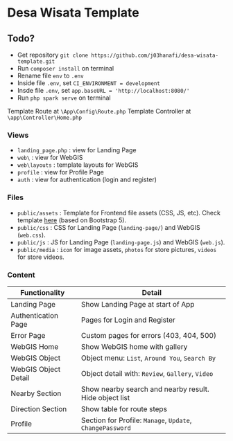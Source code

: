 # Desa Wisata Template

## Todo?

- Get repository `git clone https://github.com/j03hanafi/desa-wisata-template.git`
- Run `composer install` on terminal
- Rename file `env` to `.env`
- Inside file `.env`, set `CI_ENVIRONMENT = development`
- Insde file `.env`, set `app.baseURL = 'http://localhost:8080/'`
- Run `php spark serve` on terminal

Template Route at `\App\Config\Route.php`
Template Controller at `\app\Controller\Home.php`

### Views
- `landing_page.php` : view for Landing Page
- `web\` : view for WebGIS
- `web\layouts` : template layouts for WebGIS
- `profile` : view for Profile Page
- `auth` : view for authentication (login and register)

### Files
- `public/assets` : Template for Frontend file assets (CSS, JS, etc). Check template [here](https://zuramai.github.io/mazer/demo/index.html) (based on Bootstrap 5).
- `public/css` : CSS for Landing Page (`landing-page/`) and WebGIS (`web.css`).
- `public/js` : JS for Landing Page (`landing-page.js`) and WebGIS (`web.js`).
- `public/media` : `icon` for image assets, `photos` for store pictures, `videos` for store videos.

### Content
| Functionality        | Detail                                                    |
|----------------------|-----------------------------------------------------------|
| Landing Page         | Show Landing Page at start of App                         |
| Authentication Page  | Pages for Login and Register                              |
| Error Page           | Custom pages for errors (403, 404, 500)                   |
| WebGIS Home          | Show WebGIS home with gallery                             |
| WebGIS Object        | Object menu: `List`, `Around You`, `Search By`            |
| WebGIS Object Detail | Object detail with: `Review`, `Gallery`, `Video`          |
| Nearby Section       | Show nearby search and nearby result. Hide object list    |
| Direction Section    | Show table for route steps                                |
| Profile              | Section for Profile: `Manage`, `Update`, `ChangePassword` |

